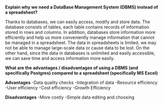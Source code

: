 **Explain why we need a DataBase Management System (DBMS) instead of a spreadsheet?**

  Thanks to databases, we can easily access, modify and store data. The database consists of tables, each table contains records of information stored in rows and columns.
 In addition, databases store information more efficiently and help us more conveniently manage information that cannot be managed in a spreadsheet.
 The data in spreadsheets is limited, we may not be able to manage large-scale data or cause data to be lost.
 On the other hand, since the data in databases is unlimited and easily accessible, we can save time and access information more easily.


 **What are the advantages / disadvantages of using a DBMS (and specifically Postgres) compared to a spreadsheet (specifically MS Excel)**

**Advantages**
-Data quality checks
-Integration of data
-Resource efficiency
-User efficiency
-Cost efficiency
-Growth Efficiency

**Disadvantages**
-More costly
-Simple data editing and choosing
